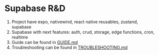 # Supabase R&D
1. Project have expo, nativewind, react native reusables, zustand, supabase
2. Supabase with next features: auth, crud, storage, edge functions, cron, realtime
3. Guide can be found in [GUIDE.md](docs/GUIDE.md)
4. Troubleshooting can be found in [TROUBLESHOOTING.md](docs/TROUBLESHOOTING.md)